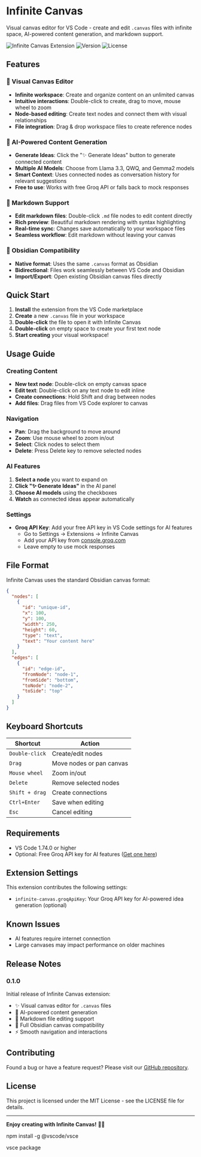 # Infinite Canvas

Visual canvas editor for VS Code - create and edit `.canvas` files with infinite space, AI-powered content generation, and markdown support.

![Infinite Canvas Extension](https://img.shields.io/badge/VS%20Code-Extension-blue)
![Version](https://img.shields.io/badge/version-0.1.0-green)
![License](https://img.shields.io/badge/license-MIT-blue)

## Features

### 🎨 Visual Canvas Editor
- **Infinite workspace**: Create and organize content on an unlimited canvas
- **Intuitive interactions**: Double-click to create, drag to move, mouse wheel to zoom
- **Node-based editing**: Create text nodes and connect them with visual relationships
- **File integration**: Drag & drop workspace files to create reference nodes

### 🤖 AI-Powered Content Generation
- **Generate Ideas**: Click the "✨ Generate Ideas" button to generate connected content
- **Multiple AI Models**: Choose from Llama 3.3, QWQ, and Gemma2 models
- **Smart Context**: Uses connected nodes as conversation history for relevant suggestions
- **Free to use**: Works with free Groq API or falls back to mock responses

### 📝 Markdown Support
- **Edit markdown files**: Double-click `.md` file nodes to edit content directly
- **Rich preview**: Beautiful markdown rendering with syntax highlighting
- **Real-time sync**: Changes save automatically to your workspace files
- **Seamless workflow**: Edit markdown without leaving your canvas

### 🔗 Obsidian Compatibility
- **Native format**: Uses the same `.canvas` format as Obsidian
- **Bidirectional**: Files work seamlessly between VS Code and Obsidian
- **Import/Export**: Open existing Obsidian canvas files directly

## Quick Start

1. **Install** the extension from the VS Code marketplace
2. **Create** a new `.canvas` file in your workspace
3. **Double-click** the file to open it with Infinite Canvas
4. **Double-click** on empty space to create your first text node
5. **Start creating** your visual workspace!

## Usage Guide

### Creating Content
- **New text node**: Double-click on empty canvas space
- **Edit text**: Double-click on any text node to edit inline
- **Create connections**: Hold Shift and drag between nodes
- **Add files**: Drag files from VS Code explorer to canvas

### Navigation
- **Pan**: Drag the background to move around
- **Zoom**: Use mouse wheel to zoom in/out
- **Select**: Click nodes to select them
- **Delete**: Press Delete key to remove selected nodes

### AI Features
1. **Select a node** you want to expand on
2. **Click "✨ Generate Ideas"** in the AI panel
3. **Choose AI models** using the checkboxes
4. **Watch** as connected ideas appear automatically

### Settings
- **Groq API Key**: Add your free API key in VS Code settings for AI features
  - Go to Settings → Extensions → Infinite Canvas
  - Add your API key from [console.groq.com](https://console.groq.com)
  - Leave empty to use mock responses

## File Format

Infinite Canvas uses the standard Obsidian canvas format:

```json
{
  "nodes": [
    {
      "id": "unique-id",
      "x": 100,
      "y": 100,
      "width": 250,
      "height": 60,
      "type": "text",
      "text": "Your content here"
    }
  ],
  "edges": [
    {
      "id": "edge-id",
      "fromNode": "node-1",
      "fromSide": "bottom",
      "toNode": "node-2",
      "toSide": "top"
    }
  ]
}
```

## Keyboard Shortcuts

| Shortcut | Action |
|----------|--------|
| `Double-click` | Create/edit nodes |
| `Drag` | Move nodes or pan canvas |
| `Mouse wheel` | Zoom in/out |
| `Delete` | Remove selected nodes |
| `Shift + drag` | Create connections |
| `Ctrl+Enter` | Save when editing |
| `Esc` | Cancel editing |

## Requirements

- VS Code 1.74.0 or higher
- Optional: Free Groq API key for AI features ([Get one here](https://console.groq.com))

## Extension Settings

This extension contributes the following settings:

* `infinite-canvas.groqApiKey`: Your Groq API key for AI-powered idea generation (optional)

## Known Issues

- AI features require internet connection
- Large canvases may impact performance on older machines

## Release Notes

### 0.1.0

Initial release of Infinite Canvas extension:

- ✨ Visual canvas editor for `.canvas` files
- 🤖 AI-powered content generation
- 📝 Markdown file editing support
- 🔗 Full Obsidian canvas compatibility
- ⚡ Smooth navigation and interactions

## Contributing

Found a bug or have a feature request? Please visit our [GitHub repository](https://github.com/infinite-canvas/infinite-canvas-vscode).

## License

This project is licensed under the MIT License - see the LICENSE file for details.

---

**Enjoy creating with Infinite Canvas!** 🎨✨


npm install -g @vscode/vsce

vsce package  